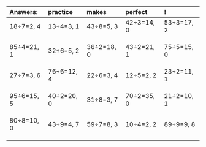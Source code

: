 | Answers: | practice | makes | perfect | ! |
| :--- | :--- | :--- | :--- | :--- |
| 18÷7=2, 4 | 13÷4=3, 1 | 43÷8=5, 3 | 42÷3=14, 0 | 53÷3=17, 2 | 
|   |   |   |   |   | 
|   |   |   |   |   | 
|   |   |   |   |   | 
| 85÷4=21, 1 | 32÷6=5, 2 | 36÷2=18, 0 | 43÷2=21, 1 | 75÷5=15, 0 | 
|   |   |   |   |   | 
|   |   |   |   |   | 
|   |   |   |   |   | 
| 27÷7=3, 6 | 76÷6=12, 4 | 22÷6=3, 4 | 12÷5=2, 2 | 23÷2=11, 1 | 
|   |   |   |   |   | 
|   |   |   |   |   | 
|   |   |   |   |   | 
| 95÷6=15, 5 | 40÷2=20, 0 | 31÷8=3, 7 | 70÷2=35, 0 | 21÷2=10, 1 | 
|   |   |   |   |   | 
|   |   |   |   |   | 
|   |   |   |   |   | 
| 80÷8=10, 0 | 43÷9=4, 7 | 59÷7=8, 3 | 10÷4=2, 2 | 89÷9=9, 8 | 
|   |   |   |   |   | 
|   |   |   |   |   | 
|   |   |   |   |   | 

